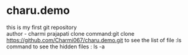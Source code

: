 # charu.demo
this is my first git repository<br>
author - charmi prajapati
clone command:git clone https://github.com/Charmi067/charu.demo.git
to see the list of file :ls command
to see the hidden files : ls -a
